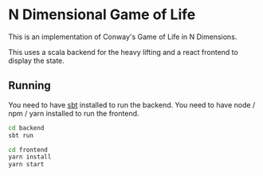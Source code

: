 N Dimensional Game of Life
==========================

This is an implementation of Conway's Game of Life in N Dimensions.

This uses a scala backend for the heavy lifting and a react frontend to display the state.

Running
-------

You need to have [sbt](http://www.scala-sbt.org/index.html) installed to run the backend.
You need to have node / npm / yarn installed to run the frontend.

```bash
cd backend
sbt run
```

```bash
cd frontend
yarn install
yarn start
```
